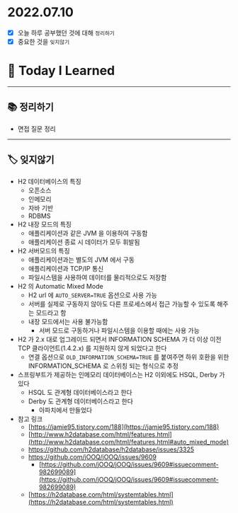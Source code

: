# 2022.07.10

- [x]  오늘 하루 공부했던 것에 대해 `정리하기`
- [x]  중요한 것을 `잊지않기`

# 🚩 Today I Learned

---

## 📚 정리하기

- 면접 질문 정리

---

## 🏷 잊지않기

- H2 데이터베이스의 특징
    - 오픈소스
    - 인메모리
    - 자바 기반
    - RDBMS
- H2 내장 모드의 특징
    - 애플리케이션과 같은 JVM 을 이용하여 구동함
    - 애플리케이션 종료 시 데이터가 모두 휘발됨
- H2 서버모드의 특징
    - 애플리케이션과는 별도의 JVM 에서 구동
    - 애플리케이션과 TCP/IP 통신
    - 파일시스템을 사용하여 데이터를 물리적으로도 저장함
- H2 의 Automatic Mixed Mode
    - H2 url 에 `AUTO_SERVER=TRUE` 옵션으로 사용 가능
    - 서버를 실제로 구동하지 않아도 다른 프로세스에서 접근 가능할 수 있도록 해주는 모드라고 함
    - 내장 모드에서는 사용 불가능함
        - 서버 모드로 구동하거나 파일시스템을 이용할 때에는 사용 가능
- H2 가 2.x 대로 업그레이드 되면서 INFORMATION SCHEMA 가 더 이상 이전 TCP 클라이언트(1.4.2.x) 를 지원하지 않게 되었다고 한다
    - 연결 옵션으로 `OLD_INFORMATION_SCHEMA=TRUE` 를 붙여주면 하위 호환을 위한 INFORMATION_SCHEMA 로 스위칭 되는 형식으로 추정
- 스프링부트가 제공하는 인메모리 데이터베이스는 H2 이외에도 HSQL, Derby 가 있다
    - HSQL 도 관계형 데이터베이스라고 한다
    - Derby 도 관계형 데이터베이스라고 한다
        - 아파치에서 만들었다
- 참고 링크
    - [https://jamie95.tistory.com/188](https://jamie95.tistory.com/188)
    - [http://www.h2database.com/html/features.html](http://www.h2database.com/html/features.html#auto_mixed_mode)
    - https://github.com/h2database/h2database/issues/3325
    - https://github.com/jOOQ/jOOQ/issues/9609
        - [https://github.com/jOOQ/jOOQ/issues/9609#issuecomment-982699089](https://github.com/jOOQ/jOOQ/issues/9609#issuecomment-982699089)
    - [https://h2database.com/html/systemtables.html](https://h2database.com/html/systemtables.html)